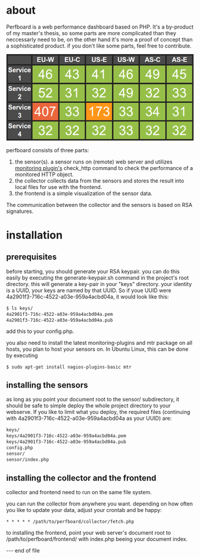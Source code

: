 about
=====

Perfboard is a web performance dashboard based on PHP. It's a by-product of my master's thesis, so some parts are more complicated than they neccessarly need to be, on the other hand it's more a proof of concept than a sophisticated product. if you don't like some parts, feel free to contribute.

![Small Screen Example](docs/example1.png)

perfboard consists of three parts:

  1. the sensor(s). a sensor runs on (remote) web server and utilizes [monitoring plugin's](https://www.monitoring-plugins.org/) check_http command to check the performance of a monitored HTTP object.
  2. the collector collects data from the sensors and stores the result into local files for use with the frontend.
  3. the frontend is a simple visualization of the sensor data.

The communication between the collector and the sensors is based on RSA signatures.

installation
============

prerequisites
-------------

before starting, you should generate your RSA keypair. you can do this easily by executing the generate-keypair.sh command in the project's root directory. this will generate a key-pair in your "keys" directory. your identity is a UUID, your keys are named by that UUID. So if youe UUID were 4a2901f3-716c-4522-a03e-959a4acbd04a, it would look like this:

    $ ls keys/
    4a2901f3-716c-4522-a03e-959a4acbd04a.pem
    4a2901f3-716c-4522-a03e-959a4acbd04a.pub

add this to your config.php.

you also need to install the latest monitoring-plugins and mtr package on all hosts, you plan to host your sensors on. In Ubuntu Linux, this can be done by executing

    $ sudo apt-get install nagios-plugins-basic mtr

installing the sensors
----------------------

as long as you point your document root to the sensor/ subdirectory, it should be safe to simple deploy the whole project directory to your webserve. If you like to limit what you deploy, the required files (continuing with 4a2901f3-716c-4522-a03e-959a4acbd04a as your UUID) are:

    keys/
    keys/4a2901f3-716c-4522-a03e-959a4acbd04a.pem
    keys/4a2901f3-716c-4522-a03e-959a4acbd04a.pub
    config.php
    sensor/
    sensor/index.php

installing the collector and the frontend
-----------------------------------------

collector and frontend need to run on the same file system.

you can run the collector from anywhere you want. depending on how often you like to update your data, adjust your crontab and be happy:

    * * * * * /path/to/perfboard/collector/fetch.php

to installing the frontend, point your web server's document root to /path/to/perfboard/frontend/ with index.php beeing your document index.

--- end of file